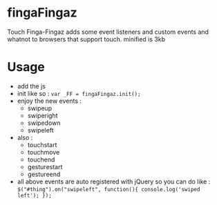 fingaFingaz
===========

Touch Finga-Fingaz adds some event listeners and custom events and whatnot to browsers that support touch.
minified is 3kb


Usage
===========
- add the js
- init like so : <code>var _FF = fingaFingaz.init();</code>
- enjoy the new events :
	- swipeup
	- swiperight
	- swipedown
	- swipeleft
- also : 
	- touchstart
	- touchmove
	- touchend
	- gesturestart
	- gestureend
- all above events are auto registered with jQuery so you can do like :
	<code>$("#thing").on("swipeleft", function(){ console.log('swiped left'); });</code>
